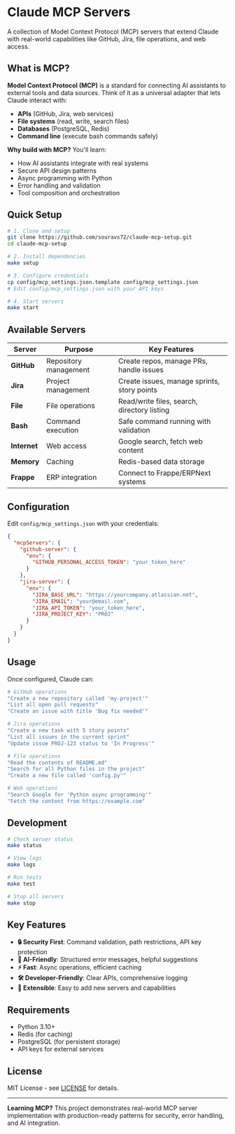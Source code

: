 # Claude MCP Servers

A collection of Model Context Protocol (MCP) servers that extend Claude with real-world capabilities like GitHub, Jira, file operations, and web access.

## What is MCP?

**Model Context Protocol (MCP)** is a standard for connecting AI assistants to external tools and data sources. Think of it as a universal adapter that lets Claude interact with:

- **APIs** (GitHub, Jira, web services)
- **File systems** (read, write, search files)
- **Databases** (PostgreSQL, Redis)
- **Command line** (execute bash commands safely)

**Why build with MCP?** You'll learn:

- How AI assistants integrate with real systems
- Secure API design patterns
- Async programming with Python
- Error handling and validation
- Tool composition and orchestration

## Quick Setup

```bash
# 1. Clone and setup
git clone https://github.com/souravs72/claude-mcp-setup.git
cd claude-mcp-setup

# 2. Install dependencies
make setup

# 3. Configure credentials
cp config/mcp_settings.json.template config/mcp_settings.json
# Edit config/mcp_settings.json with your API keys

# 4. Start servers
make start
```

## Available Servers

| Server       | Purpose               | Key Features                                |
| ------------ | --------------------- | ------------------------------------------- |
| **GitHub**   | Repository management | Create repos, manage PRs, handle issues     |
| **Jira**     | Project management    | Create issues, manage sprints, story points |
| **File**     | File operations       | Read/write files, search, directory listing |
| **Bash**     | Command execution     | Safe command running with validation        |
| **Internet** | Web access            | Google search, fetch web content            |
| **Memory**   | Caching               | Redis-based data storage                    |
| **Frappe**   | ERP integration       | Connect to Frappe/ERPNext systems           |

## Configuration

Edit `config/mcp_settings.json` with your credentials:

```json
{
  "mcpServers": {
    "github-server": {
      "env": {
        "GITHUB_PERSONAL_ACCESS_TOKEN": "your_token_here"
      }
    },
    "jira-server": {
      "env": {
        "JIRA_BASE_URL": "https://yourcompany.atlassian.net",
        "JIRA_EMAIL": "your@email.com",
        "JIRA_API_TOKEN": "your_token_here",
        "JIRA_PROJECT_KEY": "PROJ"
      }
    }
  }
}
```

## Usage

Once configured, Claude can:

```bash
# GitHub operations
"Create a new repository called 'my-project'"
"List all open pull requests"
"Create an issue with title 'Bug fix needed'"

# Jira operations
"Create a new task with 5 story points"
"List all issues in the current sprint"
"Update issue PROJ-123 status to 'In Progress'"

# File operations
"Read the contents of README.md"
"Search for all Python files in the project"
"Create a new file called 'config.py'"

# Web operations
"Search Google for 'Python async programming'"
"Fetch the content from https://example.com"
```

## Development

```bash
# Check server status
make status

# View logs
make logs

# Run tests
make test

# Stop all servers
make stop
```

## Key Features

- **🔒 Security First**: Command validation, path restrictions, API key protection
- **🤖 AI-Friendly**: Structured error messages, helpful suggestions
- **⚡ Fast**: Async operations, efficient caching
- **🛠️ Developer-Friendly**: Clear APIs, comprehensive logging
- **🔧 Extensible**: Easy to add new servers and capabilities

## Requirements

- Python 3.10+
- Redis (for caching)
- PostgreSQL (for persistent storage)
- API keys for external services

## License

MIT License - see [LICENSE](LICENSE) for details.

---

**Learning MCP?** This project demonstrates real-world MCP server implementation with production-ready patterns for security, error handling, and AI integration.
